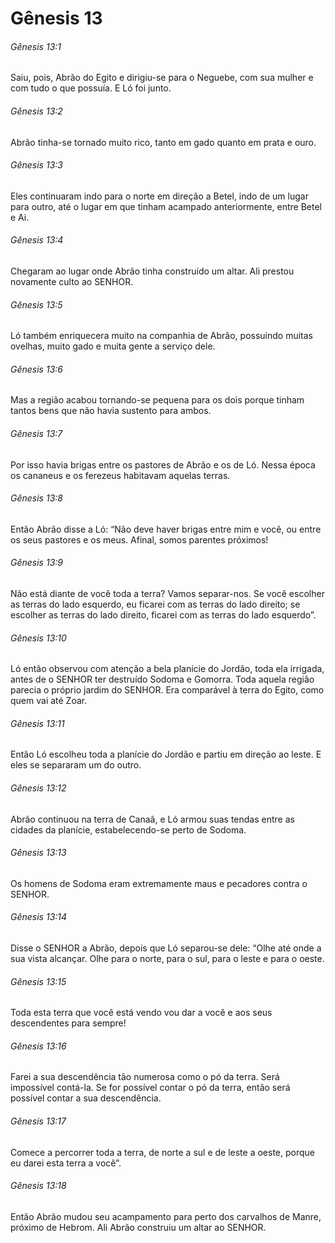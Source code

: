 # Gênesis 13

###### Gênesis 13:1

Saiu, pois, Abrão do Egito e dirigiu-se para o Neguebe, com sua mulher e com tudo o que possuía. E Ló foi junto.

###### Gênesis 13:2

Abrão tinha-se tornado muito rico, tanto em gado quanto em prata e ouro.

###### Gênesis 13:3

Eles continuaram indo para o norte em direção a Betel, indo de um lugar para outro, até o lugar em que tinham acampado anteriormente, entre Betel e Ai.

###### Gênesis 13:4

Chegaram ao lugar onde Abrão tinha construído um altar. Ali prestou novamente culto ao SENHOR.

###### Gênesis 13:5

Ló também enriquecera muito na companhia de Abrão, possuindo muitas ovelhas, muito gado e muita gente a serviço dele.

###### Gênesis 13:6

Mas a região acabou tornando-se pequena para os dois porque tinham tantos bens que não havia sustento para ambos.

###### Gênesis 13:7

Por isso havia brigas entre os pastores de Abrão e os de Ló. Nessa época os cananeus e os ferezeus habitavam aquelas terras.

###### Gênesis 13:8

Então Abrão disse a Ló: “Não deve haver brigas entre mim e você, ou entre os seus pastores e os meus. Afinal, somos parentes próximos!

###### Gênesis 13:9

Não está diante de você toda a terra? Vamos separar-nos. Se você escolher as terras do lado esquerdo, eu ficarei com as terras do lado direito; se escolher as terras do lado direito, ficarei com as terras do lado esquerdo”.

###### Gênesis 13:10

Ló então observou com atenção a bela planície do Jordão, toda ela irrigada, antes de o SENHOR ter destruído Sodoma e Gomorra. Toda aquela região parecia o próprio jardim do SENHOR. Era comparável à terra do Egito, como quem vai até Zoar.

###### Gênesis 13:11

Então Ló escolheu toda a planície do Jordão e partiu em direção ao leste. E eles se separaram um do outro.

###### Gênesis 13:12

Abrão continuou na terra de Canaã, e Ló armou suas tendas entre as cidades da planície, estabelecendo-se perto de Sodoma.

###### Gênesis 13:13

Os homens de Sodoma eram extremamente maus e pecadores contra o SENHOR.

###### Gênesis 13:14

Disse o SENHOR a Abrão, depois que Ló separou-se dele: “Olhe até onde a sua vista alcançar. Olhe para o norte, para o sul, para o leste e para o oeste.

###### Gênesis 13:15

Toda esta terra que você está vendo vou dar a você e aos seus descendentes para sempre!

###### Gênesis 13:16

Farei a sua descendência tão numerosa como o pó da terra. Será impossível contá-la. Se for possível contar o pó da terra, então será possível contar a sua descendência.

###### Gênesis 13:17

Comece a percorrer toda a terra, de norte a sul e de leste a oeste, porque eu darei esta terra a você”.

###### Gênesis 13:18

Então Abrão mudou seu acampamento para perto dos carvalhos de Manre, próximo de Hebrom. Ali Abrão construiu um altar ao SENHOR.

